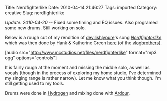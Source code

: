 Title: Nerdfighterlike
Date: 2010-04-14 21:46:27
Tags: imported
Category: creative
Slug: nerdfighterlike

<em>Update: 2010-04-20</em> -- Fixed some timing and EQ issues. Also programed some new drums.  Still working on solo.

Below is a rough cut of my rendition of <a href="http://www.youtube.com/user/devilishlypure">devilishlypure</a>'s song <em><a href="http://www.youtube.com/watch?v=6YonOpkx6K8">Nerdfighterlike</a></em> which was then done by Hank & Katherine Green <a href="http://www.youtube.com/watch?v=SjzG0mPXwxo">here</a> (of the <a href="http://www.youtube.com/user/vlogbrothers">vlogbrothers</a>).

[audio src="http://www.mcstudios.net/files/nerdfighterlike" format="mp3 ogg" options="controls"]

It is fairly rough at the moment and missing the middle solo, as well as vocals (though in the process of exploring my home studio, I've determined my singing range is rather narrow).  Let me know what you think though.  I'm still getting used to my tools.

Drums were done in <a href="http://www.hydrogen-music.org/">Hydrogen</a> and mixing done with <a href="http://ardour.org/">Ardour</a>.
